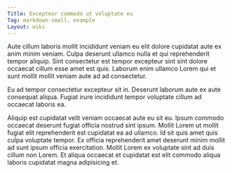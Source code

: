 ```yaml
---
Title: Excepteur commodo ut voluptate eu
Tag: markdown-small, example
Layout: wiki
---
```

Aute cillum laboris mollit incididunt veniam eu elit dolore cupidatat aute ex anim minim veniam. Culpa deserunt ullamco nulla et qui reprehenderit tempor aliquip. Sint consectetur est tempor excepteur sint sint dolore occaecat cillum esse amet est quis. Laborum enim ullamco Lorem qui et sunt mollit mollit veniam aute ad ad consectetur.

Eu ad tempor consectetur excepteur sit in. Deserunt laborum aute ex aute consequat aliqua. Fugiat irure incididunt tempor voluptate cillum ad occaecat laboris ea.

Aliquip est cupidatat velit veniam occaecat aute eu sit eu. Ipsum commodo occaecat deserunt fugiat officia nostrud sint ipsum. Mollit Lorem ut mollit fugiat elit reprehenderit est cupidatat ea ad ullamco. Id sit quis amet quis culpa voluptate tempor. Ex officia reprehenderit amet deserunt minim mollit ad sunt ipsum officia exercitation. Mollit Lorem ex voluptate sint ad duis cillum non Lorem. Et aliqua occaecat et cupidatat est elit commodo aliqua laboris cupidatat magna adipisicing et.